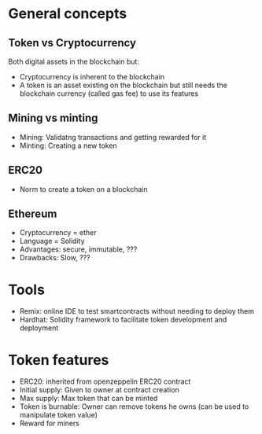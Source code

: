 # General concepts

## Token vs Cryptocurrency

Both digital assets in the blockchain but:
- Cryptocurrency is inherent to the blockchain
- A token is an asset existing on the blockchain but still needs the blockchain currency (called gas fee) to use its features

## Mining vs minting

- Mining: Validatng transactions and getting rewarded for it
- Minting: Creating a new token

## ERC20

- Norm to create a token on a blockchain

## Ethereum

- Cryptocurrency = ether
- Language = Solidity
- Advantages: secure, immutable, ???
- Drawbacks: Slow, ???

# Tools

- Remix: online IDE to test smartcontracts without needing to deploy them
- Hardhat: Solidity framework to facilitate token development and deployment

# Token features

- ERC20: inherited from openzeppelin ERC20 contract
- Initial supply: Given to owner at contract creation
- Max supply: Max token that can be minted
- Token is burnable: Owner can remove tokens he owns (can be used to manipulate token value)
- Reward for miners